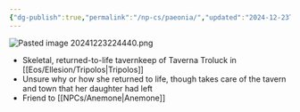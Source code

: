 ```yaml
---
{"dg-publish":true,"permalink":"/np-cs/paeonia/","updated":"2024-12-23T21:44:41.393-06:00"}
---
```


![Pasted image 20241223224440.png](/img/user/Images/Pasted%20image%2020241223224440.png)
- Skeletal, returned-to-life tavernkeep of Taverna Troluck in [[Eos/Ellesion/Tripolos\|Tripolos]]
- Unsure why or how she returned to life, though takes care of the tavern and town that her daughter had left
- Friend to [[NPCs/Anemone\|Anemone]]